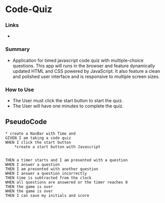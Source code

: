# Code-Quiz

### Links
* 

### Summary
* Application for timed javascript code quiz with multiple-choice questions. This app will runs in the browser and feature dynamically updated HTML and CSS powered by JavaScript. It also feature a clean and polished user interface and is responsive to multiple screen sizes.

### How to Use
* The User must click the start button to start the quiz. 
* The User will have one minutes to complete the quiz.


## PseudoCode
```
* create a NavBar with Time and
GIVEN I am taking a code quiz
WHEN I click the start button
    *create a start button with Javascript


THEN a timer starts and I am presented with a question
WHEN I answer a question
THEN I am presented with another question
WHEN I answer a question incorrectly
THEN time is subtracted from the clock
WHEN all questions are answered or the timer reaches 0
THEN the game is over
WHEN the game is over
THEN I can save my initials and score
```
